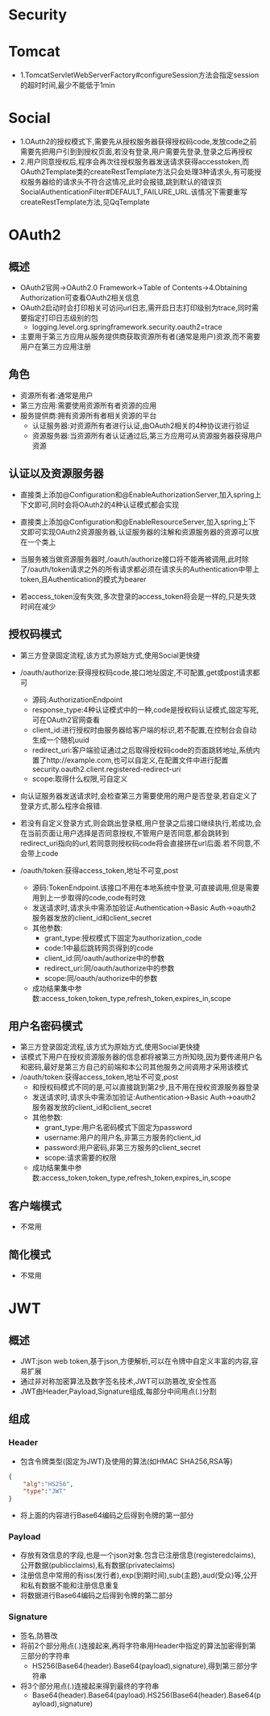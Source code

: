 # Security



# Tomcat

* 1.TomcatServletWebServerFactory#configureSession方法会指定session的超时时间,最少不能低于1min



# Social

* 1.OAuth2的授权模式下,需要先从授权服务器获得授权码code,发放code之前需要先把用户引到到授权页面,若没有登录,用户需要先登录,登录之后再授权
* 2.用户同意授权后,程序会再次往授权服务器发送请求获得accesstoken,而OAuth2Template类的createRestTemplate方法只会处理3种请求头,有可能授权服务器给的请求头不符合这情况,此时会报错,跳到默认的错误页SocialAuthenticationFilter#DEFAULT_FAILURE_URL.该情况下需要重写createRestTemplate方法,见QqTemplate



# OAuth2



## 概述

* OAuth2官网->OAuth2.0 Framework->Table of Contents->4.Obtaining Authorization可查看OAuth2相关信息
* OAuth2启动时会打印相关可访问url日志,需开启日志打印级别为trace,同时需要指定打印日志级别的包
  * logging.level.org.springframework.security.oauth2=trace
* 主要用于第三方应用从服务提供商获取资源所有者(通常是用户)资源,而不需要用户在第三方应用注册



## 角色

* 资源所有者:通常是用户
* 第三方应用:需要使用资源所有者资源的应用
* 服务提供商:拥有资源所有者相关资源的平台
  * 认证服务器:对资源所有者进行认证,由OAuth2相关的4种协议进行验证
  * 资源服务器:当资源所有者认证通过后,第三方应用可从资源服务器获得用户资源



## 认证以及资源服务器

* 直接类上添加@Configuration和@EnableAuthorizationServer,加入spring上下文即可,同时会将OAuth2的4种认证模式都会实现
* 直接类上添加@Configuration和@EnableResourceServer,加入spring上下文即可实现OAuth2资源服务器,认证服务器的注解和资源服务器的资源可以放在一个类上
* 当服务被当做资源服务器时,/oauth/authorize接口将不能再被调用,此时除了/oauth/token请求之外的所有请求都必须在请求头的Authentication中带上token,且Authentication的模式为bearer

* 若access_token没有失效,多次登录的access_token将会是一样的,只是失效时间在减少



## 授权码模式

* 第三方登录固定流程,该方式为原始方式,使用Social更快捷
* /oauth/authorize:获得授权码code,接口地址固定,不可配置,get或post请求都可
	* 源码:AuthorizationEndpoint
	* response_type:4种认证模式中的一种,code是授权码认证模式,固定写死,可在OAuth2官网查看
	* client_id:进行授权时由服务器给客户端的标识,若不配置,在控制台会自动生成一个随机uuid
	* redirect_uri:客户端验证通过之后取得授权码code的页面跳转地址,系统内置了http://example.com,也可以自定义,在配置文件中进行配置security.oauth2.client.registered-redirect-uri
	* scope:取得什么权限,可自定义
* 向认证服务器发送请求时,会检查第三方需要使用的用户是否登录,若自定义了登录方式,那么程序会报错.
* 若没有自定义登录方式,则会跳出登录框,用户登录之后接口继续执行,若成功,会在当前页面让用户选择是否同意授权,不管用户是否同意,都会跳转到redirect_uri指向的url,若同意则授权码code将会直接拼在url后面.若不同意,不会带上code

* /oauth/token:获得access_token,地址不可变,post
  * 源码:TokenEndpoint.该接口不用在本地系统中登录,可直接调用,但是需要用到上一步取得的code,code有时效
  * 发送请求时,请求头中需添加验证:Authentication->Basic Auth->oauth2服务器发放的client_id和client_secret
  * 其他参数:
    * grant_type:授权模式下固定为authorization_code
    * code:1中最后跳转网页得到的code
    * client_id:同/oauth/authorize中的参数
    * redirect_uri:同/oauth/authorize中的参数
    * scope:同/oauth/authorize中的参数
  * 成功结果集中参数:access_token,token_type,refresh_token,expires_in,scope




## 用户名密码模式

* 第三方登录固定流程,该方式为原始方式,使用Social更快捷
* 该模式下用户在授权资源服务器的信息都将被第三方所知晓,因为要传递用户名和密码,最好是第三方自己的前端和本公司其他服务之间调用才采用该模式
* /oauth/token:获得access_token,地址不可变,post
  * 和授权码模式不同的是,可以直接跳到第2步,且不用在授权资源服务器登录
  * 发送请求时,请求头中需添加验证:Authentication->Basic Auth->oauth2服务器发放的client_id和client_secret
  * 其他参数:
    * grant_type:用户名密码模式下固定为password
    * username:用户的用户名,非第三方服务的client_id
    * password:用户密码,非第三方服务的client_secret
    * scope:请求需要的权限
  * 成功结果集中参数:access_token,token_type,refresh_token,expires_in,scope



## 客户端模式

* 不常用



## 简化模式

* 不常用



# JWT



## 概述

* JWT:json web token,基于json,方便解析,可以在令牌中自定义丰富的内容,容易扩展
* 通过非对称加密算法及数字签名技术,JWT可以防篡改,安全性高
* JWT由Header,Payload,Signature组成,每部分中间用点(.)分割



## 组成

### Header

* 包含令牌类型(固定为JWT)及使用的算法(如HMAC SHA256,RSA等)

```json
{
	"alg":"HS256",
	"type":"JWT"
}
```

* 将上面的内容进行Base64编码之后得到令牌的第一部分



### Payload

* 存放有效信息的字段,也是一个json对象.包含已注册信息(registeredclaims),公开数据(publicclaims),私有数据(privateclaims)
* 注册信息中常用的有iss(发行者),exp(到期时间),sub(主题),aud(受众)等,公开和私有数据不能和注册信息重复
* 将数据进行Base64编码之后得到令牌的第二部分



### Signature

* 签名,防篡改
* 将前2个部分用点(.)连接起来,再将字符串用Header中指定的算法加密得到第三部分的字符串
  * HS256(Base64(header).Base64(payload),signature),得到第三部分字符串
* 将3个部分用点(.)连接起来得到最终的字符串
  * Base64(header).Base64(payload).HS256(Base64(header).Base64(payload),signature)